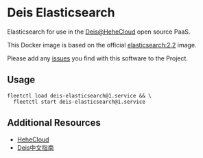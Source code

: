 # Deis Elasticsearch

Elasticsearch for use in the [Deis@HeheCloud](http://hehecloud.com/) open source PaaS.

This Docker image is based on the official
[elasticsearch:2.2](https://hub.docker.com/_/elasticsearch/) image.

Please add any [issues](https://github.com/HeheCloud/deis-elasticsearch/issues) you find with this software to the Project.

## Usage

```
fleetctl load deis-elasticsearch@1.service && \
  fleetctl start deis-elasticsearch@1.service
```


## Additional Resources

* [HeheCloud](http://hehecloud.com/)
* [Deis中文指南](http://deis.heheapp.com/)
